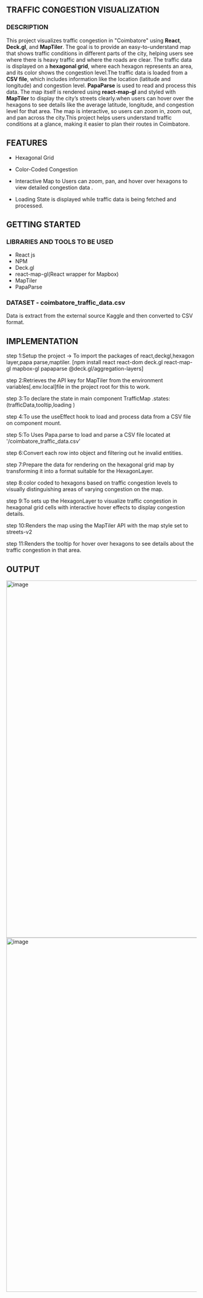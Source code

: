 
## TRAFFIC CONGESTION VISUALIZATION
### DESCRIPTION
This project visualizes traffic congestion in "Coimbatore" using **React**, **Deck.gl**, and **MapTiler**. The goal is to provide an easy-to-understand map that shows traffic conditions in different parts of the city, helping users see where there is heavy traffic and where the roads are clear. The traffic data is displayed on a **hexagonal grid**, where each hexagon represents an area, and its color shows the congestion level.The traffic data is loaded from a **CSV file**, which includes information like the location (latitude and longitude) and congestion level. **PapaParse** is used to read and process this data. The map itself is rendered using **react-map-gl** and styled with **MapTiler** to display the city’s streets clearly.when users can hover over the hexagons to see details like the average latitude, longitude, and congestion level for that area. The map is interactive, so users can zoom in, zoom out, and pan across the city.This project helps users understand traffic conditions at a glance, making it easier to plan their routes in Coimbatore.

## FEATURES

- Hexagonal Grid
  
- Color-Coded Congestion

- Interactive Map to Users can zoom, pan, and hover over hexagons to view detailed congestion data .
  
- Loading State is displayed while traffic data is being fetched and processed.

## GETTING STARTED

### LIBRARIES AND TOOLS TO BE USED

- React js
- NPM
- Deck.gl
- react-map-gl(React wrapper for Mapbox)
- MapTiler
- PapaParse

### DATASET - coimbatore_traffic_data.csv
Data is extract from the external source Kaggle and then converted to CSV format.
 

## IMPLEMENTATION

step 1:Setup the project -> To import the packages of react,deckgl,hexagon layer,papa parse,maptiler.
      [npm install react react-dom deck.gl react-map-gl mapbox-gl papaparse @deck.gl/aggregation-layers]
      
step 2:Retrieves the API key for MapTiler from the environment variables[.env.local]file in the project root for this to work.

step 3:To declare the state in main component TrafficMap .states:(trafficData,tooltip,loading )

step 4:To use the useEffect hook to load and process data from a CSV file on component mount.

step 5:To Uses Papa.parse to load and parse a CSV file located at '/coimbatore_traffic_data.csv'

step 6:Convert each row into object and filtering out he invalid entities.

step 7:Prepare the data for rendering on the hexagonal grid map by transforming it into a format suitable for the HexagonLayer.

step 8:color coded to hexagons based on traffic congestion levels to visually distinguishing areas of varying congestion on the map.

step 9:To sets up the HexagonLayer to visualize traffic congestion in hexagonal grid cells with interactive hover effects to display congestion details.

step 10:Renders the map using the MapTiler API with the map style set to streets-v2

step 11:Renders the tooltip for hover over hexagons to see details about the traffic congestion in that area.

## OUTPUT 

<img width="945" alt="image" src="https://github.com/user-attachments/assets/11c31d66-a8fe-4d0b-a0d4-78f007f41abe">

<img width="937" alt="image" src="https://github.com/user-attachments/assets/2c91fdd9-7e8a-4580-b548-5917db82b2e1">








